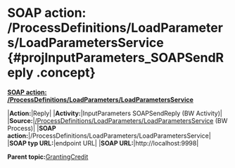 # SOAP action: /ProcessDefinitions/LoadParameters/LoadParametersService {#projInputParameters_SOAPSendReply .concept}

**[SOAP action: /ProcessDefinitions/LoadParameters/LoadParametersService](../msgs/dest_Id119.md)**

|**Action:**|Reply|
|**Activity:**|InputParameters SOAPSendReply \(BW Activity\)|
|**Source:**|[/ProcessDefinitions/LoadParameters/LoadParametersService](../../../projects/GrantingCredit/ProcessDefinitions/LoadParameters/LoadParametersService.process.md) \(BW Process\)|
|**SOAP action:**|/ProcessDefinitions/LoadParameters/LoadParametersService|
|**SOAP typ URL:**|endpoint URL|
|**SOAP URL:**|http://localhost:9998|

**Parent topic:**[GrantingCredit](../../../../../../modules/demo_Enterprise/dita/crossref/dest/projs/GrantingCredit.md)

